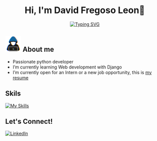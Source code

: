 <div align="center">
    
  <h1>
    Hi, I'm David Fregoso Leon👋
  </h1>

</div>
<div align="center">
  
  [![Typing SVG](https://readme-typing-svg.herokuapp.com?font=Fira+Code&duration=4500&pause=1000&color=18C1F7&width=435&lines=Computer+systems+engineering+student)](https://git.io/typing-svg)

</div>




## <picture><img src = "https://github.com/fancyydev/fancyydev/blob/main/about_me.gif" width = 50px></picture> **About me**

- Passionate python developer
- I’m currently learning Web development with Django
- I’m currently open for an Intern or a new job opportunity, this is [my resume](https://read.cv/0xabdulkhalid)

## Skils
[![My Skills](https://skillicons.dev/icons?i=python,django,js,html,css,mysql,git,github)](https://skillicons.dev)

## Let's Connect!
[![LinkedIn](https://img.shields.io/badge/LinkedIn-0077B5?style=for-the-badge&logo=linkedin&logoColor=white)](https://www.linkedin.com/in/david-fregoso-leon/)


<!--
**fancyydev/fancyydev** is a ✨ _special_ ✨ repository because its `README.md` (this file) appears on your GitHub profile.

Here are some ideas to get you started:

- 🔭 I’m currently working on ...
- 🌱 I’m currently learning ...
- 👯 I’m looking to collaborate on ...
- 🤔 I’m looking for help with ...
- 💬 Ask me about ...
- 📫 How to reach me: ...
- 😄 Pronouns: ...
- ⚡ Fun fact: ...
-->
